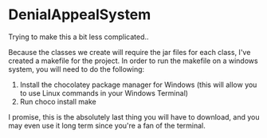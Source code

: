 # DenialAppealSystem
 
Trying to make this a bit less complicated..

Because the classes we create will require the jar files for each class, I've created a makefile for the project.
In order to run the makefile on a windows system, you will need to do the following:

1. Install the chocolatey package manager for Windows (this will allow you to use Linux commands in your Windows Terminal)
2. Run choco install make

I promise, this is the absolutely last thing you will have to download, and you may even use it long term since you're a fan of the terminal.
